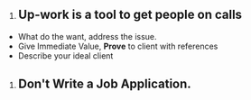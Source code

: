 1. ## Up-work is a tool to get people on calls

- What do the want, address the issue.
- Give Immediate Value, **Prove** to client with references
- Describe your ideal client





1. ## Don't Write a Job Application.

